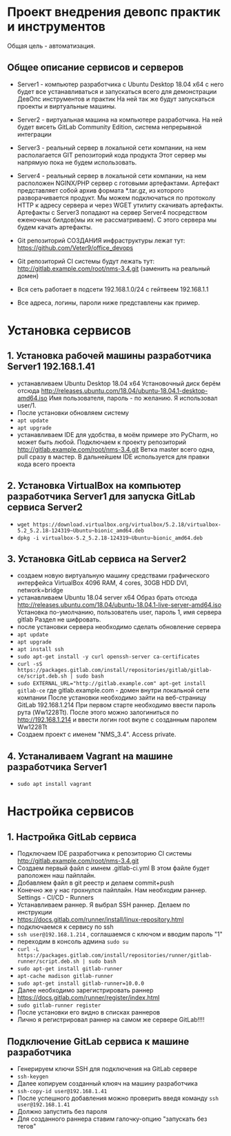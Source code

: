 # Проект внедрения девопс практик и инструментов
Общая цель - автоматизация.

## Общее описание сервисов и серверов
- Server1 - компьютер разработчика с Ubuntu Desktop 18.04 x64
с него будет все устанавливаться и запускаться всего для демонстрации ДевОпс инструментов и практик
На ней так же будут запускаться проекты и виртуальные машины. 
- Server2 - виртуальная машина на компьютере разработчика. 
На ней будет висеть GitLab Community Edition, система непрерывной интеграции
- Server3 - реальный сервер в локальной сети компании, на нем располагается GIT репозиторий кода продукта
Этот сервер мы напрямую пока не будем использовать.
- Server4 - реальный сервер в локальной сети компании, на нем расположен NGINX/PHP сервер с готовыми артефактами. 
Артефакт представляет собой архив формата *.tar.gz, из которого разворачивается продукт.
Мы можем подключаться по протоколу HTTP к адресу сервера и через WGET утилиту скачивать артефакты.
Артефакты с Server3 попадают на сервер Server4 посредством еженочных билдов(мы их не рассматриваем).
С этого сервера мы будем качать артефакты.

- Git репозиторий СОЗДАНИЯ инфраструктуры лежат тут: https://github.com/Veter9/office_devops
- Git репозиторий CI системы будут лежать тут: http://gitlab.example.com/root/nms-3.4.git (заменить на реальный домен)
- Вся сеть работает в подсети 192.168.1.0/24 с гейтвеем 192.168.1.1
- Все адреса, логины, пароли ниже представлены как пример.

# Установка сервисов
## 1. Установка рабочей машины разработчика Server1 192.168.1.41
- устанавливаем Ubuntu Desktop 18.04 x64
Установочный диск берём отсюда 
http://releases.ubuntu.com/18.04/ubuntu-18.04.1-desktop-amd64.iso
Имя пользователя, пароль - по желанию. Я использовал user/1.
- После установки обновляем систему
- `apt update`
- `apt upgrade`
- устанавливаем IDE для удобства, в моём примере это PyCharm, но может быть любой.
Подключаем к проекту репозиторий http://gitlab.example.com/root/nms-3.4.git
Ветка master всего одна, pull сразу в мастер. 
В дальнейшем IDE используется для правки кода всего проекта

## 2. Установка VirtualBox на компьютер разработчика Server1 для запуска GitLab сервиса Server2
- `wget https://download.virtualbox.org/virtualbox/5.2.18/virtualbox-5.2_5.2.18-124319~Ubuntu~bionic_amd64.deb`
- `dpkg -i virtualbox-5.2_5.2.18-124319~Ubuntu~bionic_amd64.deb`

## 3. Установка GitLab сервиса на Server2
- создаем новую виртуальную машину средствами графического интерфейса VirtualBox 
4096 RAM, 4 cores, 30GB HDD DVI, network=bridge 
- устанавливаем Ubuntu 18.04 server x64
Образ брать отсюда http://releases.ubuntu.com/18.04/ubuntu-18.04.1-live-server-amd64.iso
Установка по-умолчанию, пользователь user, пароль 1, имя сервера gitlab
Раздел не шифровать.
- после установки сервера необходимо сделать обновление сервера 
- `apt update`
- `apt upgrade`
- `apt install ssh`
- `sudo apt-get install -y curl openssh-server ca-certificates`
- `curl -sS https://packages.gitlab.com/install/repositories/gitlab/gitlab-ce/script.deb.sh | sudo bash`
- `sudo EXTERNAL_URL="http://gitlab.example.com" apt-get install gitlab-ce` 
где gitlab.example.com - домен внутри локальной сети компании
После установки необходимо зайти на веб-страницу GitLab 192.168.1.214 
При первом старте необходимо ввести пароль рута (Ww1228Tt).
После этого можно залогиниться по http://192.168.1.214 и ввести логин root вкупе с созданным паролем Ww1228Tt
- Создаем проект с именем "NMS_3.4". Access private.

## 4. Устаналиваем Vagrant на машине разработчика Server1
- `sudo apt install vagrant`

# Настройка сервисов 
## 1. Настройка GitLab сервиса
- Подключаем IDE разработчика к репозиторию CI системы http://gitlab.example.com/root/nms-3.4.git
- Создаем первый файл с имнем .gitlab-ci.yml
В этом файле будет раположен наш пайплайн.
- Добавляем файл в git реестр и делаем commit+push
- Конечно же у нас грохнулся пайплайн. Нам необходим раннер. Settings - CI/CD - Runners
- Устанавливаем раннер. Я выбрал SSH раннер. Делаем по инструкции
- https://docs.gitlab.com/runner/install/linux-repository.html 
- подключаемся к сервису по ssh 
- `ssh user@192.168.1.214` , соглашаемся с ключом и вводим пароль "1"
- переходим в консоль админа `sudo su`
- `curl -L https://packages.gitlab.com/install/repositories/runner/gitlab-runner/script.deb.sh | sudo bash`
- `sudo apt-get install gitlab-runner`
- `apt-cache madison gitlab-runner`
- `sudo apt-get install gitlab-runner=10.0.0`
- Далее необходимо зарегистрировать раннер
- https://docs.gitlab.com/runner/register/index.html
- `sudo gitlab-runner register`
- После установки его видно в списках раннеров
- Лично я регистрировал раннер на самом же сервере GitLab!!!!
## Подключение GitLab сервиса к машине разработчика
- Генерируем ключи SSH для подключения на GitLab сервере
- `ssh-keygen`
- Далее копируем созданный клюяч на машину разработчика
- `ssh-copy-id user@192.168.1.41`
- После успешного добавления можно проверить введя команду
`ssh user@192.168.1.41`
- Должно запустить без пароля
- Для созданного раннера ставим галочку-опцию "запускать без тегов"
##
